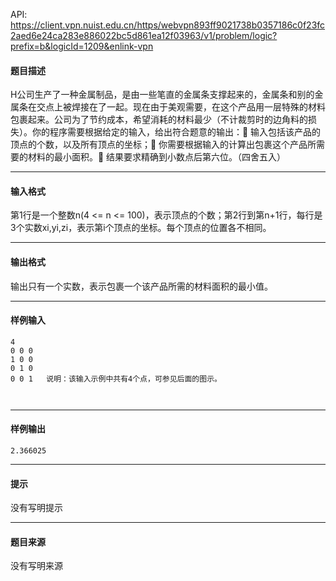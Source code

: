 API: https://client.vpn.nuist.edu.cn/https/webvpn893ff9021738b0357186c0f23fc2aed6e24ca283e886022bc5d861ea12f03963/v1/problem/logic?prefix=b&logicId=1209&enlink-vpn

#### 题目描述

H公司生产了一种金属制品，是由一些笔直的金属条支撑起来的，金属条和别的金属条在交点上被焊接在了一起。现在由于美观需要，在这个产品用一层特殊的材料包裹起来。公司为了节约成本，希望消耗的材料最少（不计裁剪时的边角料的损失）。你的程序需要根据给定的输入，给出符合题意的输出： 输入包括该产品的顶点的个数，以及所有顶点的坐标； 你需要根据输入的计算出包裹这个产品所需要的材料的最小面积。 结果要求精确到小数点后第六位。（四舍五入）

---

#### 输入格式

第1行是一个整数n(4 <= n <= 100)，表示顶点的个数；第2行到第n+1行，每行是3个实数xi,yi,zi，表示第i个顶点的坐标。每个顶点的位置各不相同。

---

#### 输出格式

输出只有一个实数，表示包裹一个该产品所需的材料面积的最小值。

---

#### 样例输入
```
4
0 0 0
1 0 0
0 1 0
0 0 1	说明：该输入示例中共有4个点，可参见后面的图示。



```

---

#### 样例输出
```
2.366025

```

---

#### 提示

没有写明提示

---

#### 题目来源

没有写明来源
